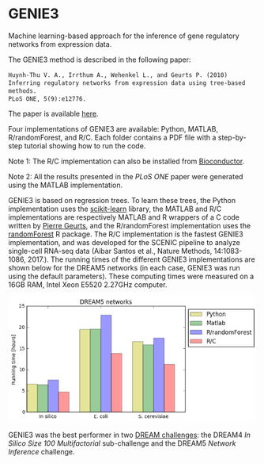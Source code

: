 # GENIE3
Machine learning-based approach for the inference of gene regulatory networks from expression data.

The GENIE3 method is described in the following paper:
```
Huynh-Thu V. A., Irrthum A., Wehenkel L., and Geurts P. (2010)
Inferring regulatory networks from expression data using tree-based methods.
PLoS ONE, 5(9):e12776.
```

The paper is available [here](http://journals.plos.org/plosone/article?id=10.1371/journal.pone.0012776).

Four implementations of GENIE3 are available: Python, MATLAB, R/randomForest, and R/C. Each folder contains a PDF file with a step-by-step tutorial showing how to run the code.

Note 1: The R/C implementation can also be installed from [Bioconductor](https://bioconductor.org/packages/devel/bioc/html/GENIE3.html). 

Note 2: All the results presented in the *PLoS ONE* paper were generated using the MATLAB implementation.

GENIE3 is based on regression trees. To learn these trees, the Python implementation uses the [scikit-learn](http://scikit-learn.org/stable/) library, the MATLAB and R/C implementations are respectively MATLAB and R wrappers of a C code written by [Pierre Geurts](http://www.montefiore.ulg.ac.be/~geurts/), and the R/randomForest implementation uses the [randomForest](https://cran.r-project.org/web/packages/randomForest/index.html) R package.
The R/C implementation is the fastest GENIE3 implementation, and was developed for the SCENIC pipeline to analyze single-cell RNA-seq data (Aibar Santos et al., Nature Methods, 14:1083-1086, 2017.).
The running times of the different GENIE3 implementations are shown below for the DREAM5 networks (in each case, GENIE3 was run using the default parameters). These computing times were measured on a 16GB RAM, Intel Xeon E5520 2.27GHz computer. 

![alt text](GENIE3_running_times_DREAM5_nov16.png)

GENIE3 was the best performer in two [DREAM challenges](http://dreamchallenges.org/): the DREAM4 *In Silico Size 100 Multifactorial* sub-challenge and the DREAM5 *Network Inference* challenge.